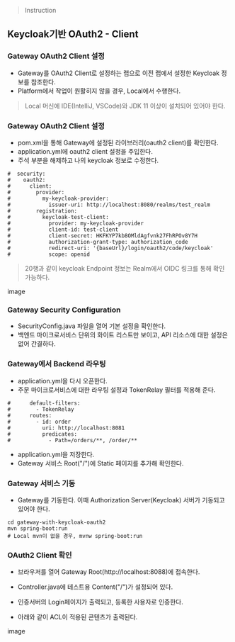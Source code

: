 > Instruction
## Keycloak기반 OAuth2 - Client

### Gateway OAuth2 Client 설정
* Gateway를 OAuth2 Client로 설정하는 랩으로 이전 랩에서 설정한 Keycloak 정보를 참조한다.
* Platform에서 작업이 원활히지 않을 경우, Local에서 수행한다.
> Local 머신에 IDE(IntelliJ, VSCode)와 JDK 11 이상이 설치되어 있어야 한다.

### Gateway OAuth2 Client 설정
* pom.xml을 통해 Gateway에 설정된 라이브러리(oauth2 client)를 확인한다.
* application.yml에 oauth2 client 설정을 주입한다.
* 주석 부분을 해제하고 나의 keycloak 정보로 수정한다.
```
#  security:
#    oauth2:
#      client:
#        provider:
#          my-keycloak-provider:
#            issuer-uri: http://localhost:8080/realms/test_realm
#        registration:
#          keycloak-test-client:
#            provider: my-keycloak-provider
#            client-id: test-client
#            client-secret: HKFKYP7kb8OMldAgfvnk27FhRPOv8Y7H
#            authorization-grant-type: authorization_code
#            redirect-uri: '{baseUrl}/login/oauth2/code/keycloak'
#            scope: openid
```
> 20행과 같이 keycloak Endpoint 정보는 Realm에서 OIDC 링크를 통해 확인 가능하다.

image

### Gateway Security Configuration
* SecurityConfig.java 파일을 열어 기본 설정을 확인한다.
* 백엔드 마이크로서비스 단위의 화이트 리스트만 보이고, API 리소스에 대한 설정은 없어 간결하다.

### Gateway에서 Backend 라우팅
* application.yml을 다시 오픈한다.
* 주문 마이크로서비스에 대한 라우팅 설정과 TokenRelay 필터를 적용해 준다.
```
#      default-filters:
#        - TokenRelay
#      routes:
#        - id: order
#          uri: http://localhost:8081
#          predicates:
#            - Path=/orders/**, /order/**
```

* application.yml을 저장한다.
* Gateway 서비스 Root("/")에 Static 페이지를 추가해 확인한다.

### Gateway 서비스 기동
* Gateway를 기동한다. 이때 Authorization Server(Keycloak) 서버가 기동되고 있어야 한다.
```
cd gateway-with-keycloak-oauth2
mvn spring-boot:run
# Local mvn이 없을 경우, mvnw spring-boot:run
```
### OAuth2 Client 확인
* 브라우저를 열어 Gateway Root(http://localhost:8088)에 접속한다.

* Controller.java에 테스트용 Content("/")가 설정되어 있다.

* 인증서버의 Login페이지가 출력되고, 등록한 사용자로 인증한다.

* 아래와 같이 ACL이 적용된 콘텐츠가 출력된다.

image
